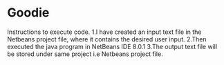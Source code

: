 # Goodie
Instructions to execute code.
1.I have created an input text file in the Netbeans project file, where it contains the desired user input.
2.Then executed the java program in NetBeans IDE 8.0.1
3.The output text file will be stored under same project i.e Netbeans project file.
